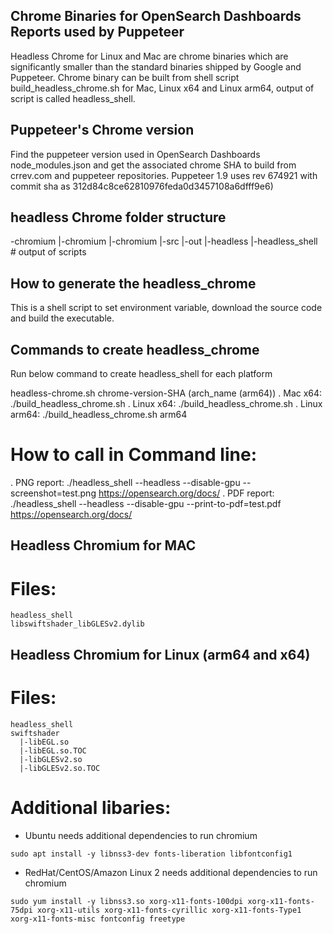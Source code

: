 ## Chrome Binaries for OpenSearch Dashboards Reports used by Puppeteer
Headless Chrome for Linux and Mac are chrome binaries which are significantly smaller than the standard binaries shipped by Google and Puppeteer. 
Chrome binary can be built from shell script build_headless_chrome.sh for Mac, Linux x64 and Linux arm64, 
output of script is called headless_shell.

## Puppeteer's Chrome version

Find the puppeteer version used in OpenSearch Dashboards node_modules.json and get the associated chrome SHA to build from crrev.com and puppeteer repositories. Puppeteer 1.9 uses rev 674921 with commit sha as 312d84c8ce62810976feda0d3457108a6dfff9e6)

## headless Chrome folder structure
-chromium
 |-chromium
   |-chromium
     |-src
       |-out
         |-headless
           |-headless_shell     # output of scripts

## How to generate the headless_chrome
This is a shell script to set environment variable, download the source code and build the executable.

## Commands to create headless_chrome
Run below command to create headless_shell for each platform

headless-chrome.sh chrome-version-SHA (arch_name (arm64))
. Mac x64: ./build_headless_chrome.sh <chrome-version-SHA>
. Linux x64: ./build_headless_chrome.sh <chrome-version-SHA>
. Linux arm64: ./build_headless_chrome.sh <chrome-version-SHA> arm64

# How to call in Command line:
. PNG report: ./headless_shell --headless --disable-gpu --screenshot=test.png https://opensearch.org/docs/
. PDF report: ./headless_shell --headless --disable-gpu --print-to-pdf=test.pdf https://opensearch.org/docs/

## Headless Chromium for MAC
# Files:
    headless_shell
    libswiftshader_libGLESv2.dylib
    
## Headless Chromium for Linux (arm64 and x64)
# Files:
    headless_shell
    swiftshader
      |-libEGL.so
      |-libEGL.so.TOC
      |-libGLESv2.so
      |-libGLESv2.so.TOC
# Additional libaries:
- Ubuntu needs additional dependencies to run chromium 
```
sudo apt install -y libnss3-dev fonts-liberation libfontconfig1
```
- RedHat/CentOS/Amazon Linux 2 needs additional dependencies to run chromium
```
sudo yum install -y libnss3.so xorg-x11-fonts-100dpi xorg-x11-fonts-75dpi xorg-x11-utils xorg-x11-fonts-cyrillic xorg-x11-fonts-Type1 xorg-x11-fonts-misc fontconfig freetype
```

